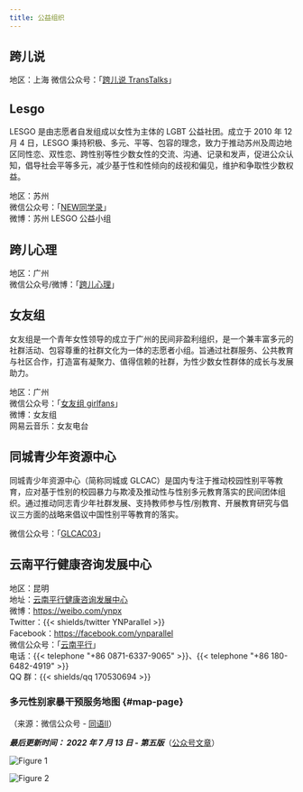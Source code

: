 ```yaml
---
title: 公益组织
---
```


## 跨儿说

地区：上海
微信公众号：「[跨儿说 TransTalks](weixin://TransTalks)」

## Lesgo

LESGO 是由志愿者自发组成以女性为主体的 LGBT 公益社团。成立于 2010 年 12 月 4 日，LESGO 秉持积极、多元、平等、包容的理念，致力于推动苏州及周边地区同性恋、双性恋、跨性别等性少数女性的交流、沟通、记录和发声，促进公众认知，倡导社会平等多元，减少基于性和性倾向的歧视和偏见，维护和争取性少数权益。

地区：苏州\
微信公众号：「[NEW同学录](weixin://lesgosuzhoulala)」\
微博：苏州 LESGO 公益小组

## 跨儿心理

地区：广州\
微信公众号/微博：「[跨儿心理](weixin://kuaerxinli)」

## 女友组

女友组是一个青年女性领导的成立于广州的民间非盈利组织，是一个兼丰富多元的社群活动、包容尊重的社群文化为一体的志愿者小组。旨通过社群服务、公共教育与社区合作，打造富有凝聚力、值得信赖的社群，为性少数女性群体的成长与发展助力。

地区：广州\
微信公众号：「[女友组 girlfans](weixin://girlfans2009GZ)」\
微博：女友组\
网易云音乐：女友电台

## 同城青少年资源中心

同城青少年资源中心（简称同城或 GLCAC）是国内专注于推动校园性别平等教育，应对基于性别的校园暴力与欺凌及推动性与性别多元教育落实的民间团体组织。通过推动同志青少年社群发展、支持教师参与性/别教育、开展教育研究与倡议三方面的战略来倡议中国性别平等教育的落实。

微信公众号：「[GLCAC03](weixin://glcac-03)」

## 云南平行健康咨询发展中心

地区：昆明\
地址：[云南平行健康咨询发展中心](https://amap.com/place/B0FFJKX03E)\
微博：<https://weibo.com/ynpx>\
Twitter：{{< shields/twitter YNParallel >}}\
Facebook：<https://facebook.com/ynparallel>\
微信公众号：「[云南平行](weixin://ynpx087163379065)」\
电话：{{< telephone "+86 0871-6337-9065" >}}、{{< telephone "+86 180-6482-4919" >}}\
QQ 群：{{< shields/qq 170530694 >}}

### 多元性别家暴干预服务地图 {#map-page}

（来源：微信公众号 - [同语II](weixin://tongyu2005-ii)）

***最后更新时间： 2022 年 7 月 13 日 - 第五版***（[公众号文章](https://mp.weixin.qq.com/s/jzFVpU99rlFaxZZkqWDM0g)）

![Figure 1](../mappage1.png)

![Figure 2](../mappage2.png)
